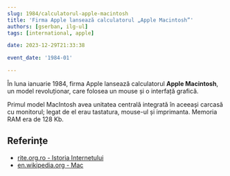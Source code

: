 ```yaml
---
slug: 1984/calculatorul-apple-macintosh
title: 'Firma Apple lansează calculatorul „Apple Macintosh”'
authors: [gserban, ilg-ul]
tags: [international, apple]

date: 2023-12-29T21:33:38

event_date: '1984-01'

---
```


În luna ianuarie 1984, firma Apple lansează calculatorul
**Apple Macintosh**, un model
revoluționar, care folosea un mouse și o interfață grafică.

<!-- truncate -->

Primul model MacIntosh avea unitatea centrală integrată în aceeași
carcasă cu monitorul; legat de el erau tastatura, mouse-ul și imprimanta.
Memoria RAM era de 128 Kb.

## Referințe

- [rite.org.ro - Istoria Internetului](https://rite.org.ro/istoria-internetului/)
- [en.wikipedia.org - Mac](https://en.wikipedia.org/wiki/Mac_(computer))

